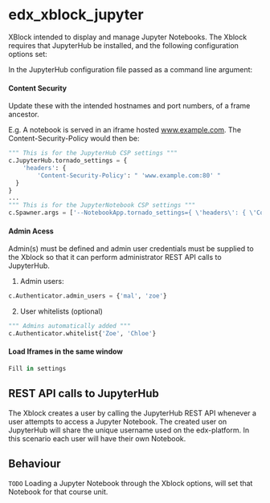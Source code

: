 # edx_xblock_jupyter

XBlock intended to display and manage Jupyter Notebooks.
The Xblock requires that JupyterHub be installed, and the following configuration options set:

In the JupyterHub configuration file passed as a command line argument:
#### Content Security
Update these with the intended hostnames and port numbers, of a frame ancestor.

E.g. A notebook is served in an iframe hosted www.example.com. The Content-Security-Policy would then be:

```py
""" This is for the JupyterHub CSP settings """
c.JupyterHub.tornado_settings = {
    'headers': {
        'Content-Security-Policy': " 'www.example.com:80' "
  }
}
...
""" This is for the JupyterNotebook CSP settings """
c.Spawner.args = ['--NotebookApp.tornado_settings={ \'headers\': { \'Content-Security-Policy\': "\'www.example.com:80\'"}}']
```
#### Admin Acess
Admin(s) must be defined and admin user credentials must be supplied to the Xblock so that it can perform administrator REST API calls to JupyterHub.

1. Admin users:
```py
c.Authenticator.admin_users = {'mal', 'zoe'}
```
2. User whitelists (optional)
```py
""" Admins automatically added """
c.Authenticator.whitelist{'Zoe', 'Chloe'}
```

#### Load Iframes in the same window

```py
Fill in settings
```

## REST API calls to JupyterHub
The Xblock creates a user by calling the JupyterHub REST API whenever a user attempts to access a Jupyter Notebook. The created user on JupyterHub will share the unique username used on the edx-platform. In this scenario each user will have their own Notebook.

## Behaviour
```TODO``` Loading a Jupyter Notebook through the Xblock options, will set that Notebook for that course unit.
